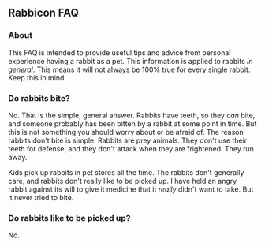 ## Rabbicon FAQ

### About

This FAQ is intended to provide useful tips and advice from personal experience having a rabbit as a pet. This information is applied to rabbits *in general*. This means it will not always be 100% true for every single rabbit. Keep this in mind.

### Do rabbits bite?
No. That is the simple, general answer. Rabbits have teeth, so they *can* bite, and someone probably has been bitten by a rabbit at some point in time. But this is not something you should worry about or be afraid of. The reason rabbits don't bite is simple: Rabbits are prey animals. They don't use their teeth for defense, and they don't attack when they are frightened. They run away.

Kids pick up rabbits in pet stores all the time. The rabbits don't generally care, and rabbits don't really like to be picked up. I have held an angry rabbit against its will to give it medicine that it *really* didn't want to take. But it never tried to bite.

### Do rabbits like to be picked up?

No.
